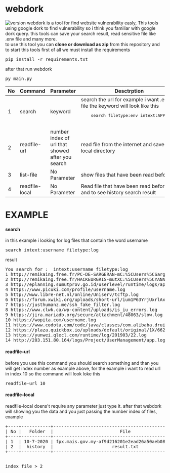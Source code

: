 # webdork
<img src="https://img.shields.io/badge/version-0.0.1-green.svg" alt="version"/>
webdork is a tool for find website vulnerability easly, This tools using google dork to find vulnerability so i think you familiar with google dork query.
this tools can save your search result, read sensitive file like .env file and many more.
<br/>
to use this tool you can <b>clone or download as zip</b> from this repository and to start this tools first of all we must install the requirements
<pre>
pip install -r requirements.txt
</pre>
after that run webdork
<pre>
py main.py
</pre>
<table>
  <thead>
    <tr>
      <th>No</th>
      <th>Command</th>
      <th>Parameter</th>
      <th>Desctrption</th>
    </tr>
  </thead>
  <tbody>
  <tr>
    <td>1</td>
    <td>search</td>
    <td>keyword</td>
    <td>search the url for example i want .env file the keyword will look like this 
    <pre>
    search filetype:env intext:APP_NAME
    </pre>
    </td>
  </tr>
  <tr>
    <td>2</td>
    <td>readfile-url</td>
    <td>number index of url that showed after you search</td>
    <td>read file from the internet and save it to local directory</td>
  </tr>
  <tr>
    <td>3</td>
    <td>list-file</td>
    <td>No Parameter</td>
    <td>show files that have been read before</td>
  </tr>
  <tr>
    <td>4</td>
    <td>readfile-local</td>
    <td>No Parameter</td>
    <td>Read file that have been read before and to see history search result</td>
  </tr>
  
  </tbody>
</table>

<h1>EXAMPLE</h1>

<h4>search</h4>
in this example i looking for log files that contain the word username
<pre>
search intext:username filetype:log
</pre>

result

<pre>
You search for :  intext:username filetype:log
1 http://remikaing.free.fr/PC-DE-SARGERAN-mC:%5CUsers%5CSargeran%5CAppData%5CLocal%5CTemp%5Ctemp.log
2 http://remikaing.free.fr/HACKEURGRIS-mutXC:%5CUsers%5CYANNBA~1%5CAppData%5CLocal%5CTemp%5Ctemp.log
3 http://eplanning.sumutprov.go.id/userlevel/runtime/logs/app.log
4 https://www.picuki.com/profile/username.log
5 http://www.libre-net.nl/online/Uniserv/tcftp.log
6 https://forum.xwiki.org/uploads/short-url/ium1P63YrjUxrlAxLcOC6CrwEvz.log
7 https://justhumanz.me/ssh_fake_filter.log
8 https://www.clwk.ca/wp-content/uploads/is_iu_errors.log
9 https://jira.mariadb.org/secure/attachment/48063/slow.log
10 https://wopita.com/username.log
11 https://www.codota.com/code/java/classes/com.alibaba.druid.support.logging.Log
12 https://plaza.quickbox.io/uploads/default/original/1X/6625fea0ce4460b6212a830c1ae8aa7ceaf982f4.log
13 https://yunwei.qlecl.com/runtime/log/201903/22.log
14 http://203.151.80.164/logs/Project/UserManagement/app.log
</pre>

<h4>readfile-url</h4>

before you use this command you should search something and than you will get index number as example above, for the example i want to read
url in index 10 so the command will look loke this
<pre>
readfile-url 10
</pre>

<h4>readfile-local</h4>
readfile-local doens't require any parameter just type it. after that webdork will showing you the data and you just passing the number index of files, example
<pre>
+----+-----------+------------------------------------------------------+
| No |   Folder  |                         File                         |
+----+-----------+------------------------------------------------------+
| 1  | 10-7-2020 | fpx.mais.gov.my-af9d216201e2ead26a50aeb08de48f65.txt |
| 2  |  history  |                      result.txt                      |
+----+-----------+------------------------------------------------------+

index file > 2
</pre>

